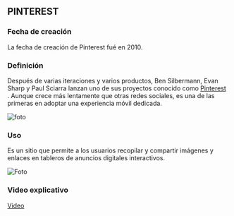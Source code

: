 
## **PINTEREST**



### **Fecha de creación**

La fecha de creación de Pinterest fué en 2010.

### **Definición**

Después de varias iteraciones y varios productos, Ben Silbermann, Evan Sharp y Paul Sciarra lanzan  uno de sus proyectos conocido como [Pinterest](https://www.pinterest.es) . Aunque crece más lentamente que otras redes sociales, es una de las primeras en adoptar una experiencia móvil dedicada.

![foto](https://github.com/RobertoNobleMaestro/SMX2-M8UF1A1-Pinterest-2010-TemaExpuesto-RobertoNobleMaestro/blob/main/unnamed.png)  
 
### **Uso**

Es un sitio que permite a los usuarios recopilar y compartir imágenes y enlaces en tableros de anuncios digitales interactivos.

![Foto](https://github.com/RobertoNobleMaestro/SMX2-M8UF1A1-Pinterest-2010-TemaExpuesto-RobertoNobleMaestro/blob/main/1_ZHs11avrYorv3OqKGrJ3wg.png)

### **Video explicativo**

[Video](https://www.youtube.com/watch?v=u2SVMCQhzdE)
